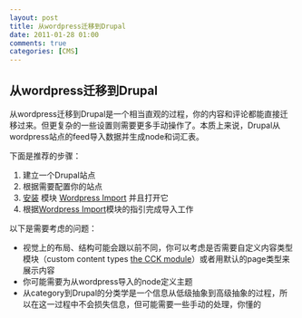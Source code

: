```yaml
---
layout: post
title: 从wordpress迁移到Drupal
date: 2011-01-28 01:00
comments: true
categories: [CMS]
---
```

<h2>从wordpress迁移到Drupal</h2>
从wordpress迁移到Drupal是一个相当直观的过程，你的内容和评论都能直接迁移过来。但更复杂的一些设置则需要更多手动操作了。本质上来说，Drupal从wordpress站点的feed导入数据并生成node和词汇表。

下面是推荐的步骤：
<ol>
	<li>建立一个Drupal站点</li>
	<li>根据需要配置你的站点</li>
	<li><a rel="nofollow" href="http://drupal.org/node/70151">安装</a> 模块 <a rel="nofollow" href="http://drupal.org/project/wordpress_import">Wordpress Import</a> 并且打开它</li>
	<li>根据<a href="http://drupal.org/project/wordpress_import">Wordpress Import</a>模块的指引完成导入工作</li></ol>
以下是需要考虑的问题：
<ul>
	<li>视觉上的布局、结构可能会跟以前不同，你可以考虑是否需要自定义内容类型模块（custom content types <a rel="nofollow" href="http://drupal.org/project/cck">the CCK module</a>）或者用默认的page类型来展示内容</li>
	<li>你可能需要为从wordpress导入的node定义主题</li>
	<li>从category到Drupal的分类学是一个信息从低级抽象到高级抽象的过程，所以在这一过程中不会损失信息，但可能需要一些手动的处理，你懂的</li></ul>
